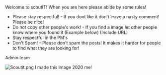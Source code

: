 Welcome to scoutIT! When you are here please abide by some rules!

- Please stay respectful! - If you dont like it don't leave a nasty comment! Please be nice!
- Do not copy other people's work! - If you find a image let other people know where you found it (Example below) (Include URL)
- Stay respectful in the PM's
- Don't Spam! - Please don't spam the posts! It makes it harder for people to find what they are looking for!


Admin team

![Scoutit.png]({{site.baseurl}}/wiki/Scoutit.png)
I made this image 2020 me!
